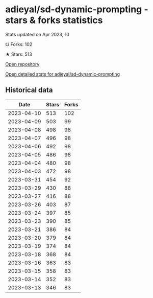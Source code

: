 # adieyal/sd-dynamic-prompting - stars & forks statistics

Stats updated on Apr 2023, 10

☋ Forks: 102

★ Stars: 513

[Open repository](https://github.com/adieyal/sd-dynamic-prompting)

[Open detailed stats for adieyal/sd-dynamic-prompting](https://reviewgithub.com/rep/adieyal/sd-dynamic-prompting)

## Historical data
| Date | Stars | Forks |
|------|-------|-------|
| 2023-04-10 | 513 | 102 | 
| 2023-04-09 | 503 | 99 | 
| 2023-04-08 | 498 | 98 | 
| 2023-04-07 | 496 | 98 | 
| 2023-04-06 | 492 | 98 | 
| 2023-04-05 | 486 | 98 | 
| 2023-04-04 | 480 | 98 | 
| 2023-04-03 | 472 | 98 | 
| 2023-03-31 | 454 | 92 | 
| 2023-03-29 | 430 | 88 | 
| 2023-03-27 | 416 | 88 | 
| 2023-03-26 | 403 | 87 | 
| 2023-03-24 | 397 | 85 | 
| 2023-03-23 | 390 | 85 | 
| 2023-03-21 | 386 | 84 | 
| 2023-03-20 | 379 | 84 | 
| 2023-03-19 | 374 | 84 | 
| 2023-03-18 | 368 | 84 | 
| 2023-03-16 | 363 | 83 | 
| 2023-03-15 | 358 | 83 | 
| 2023-03-14 | 352 | 83 | 
| 2023-03-13 | 346 | 83 | 

